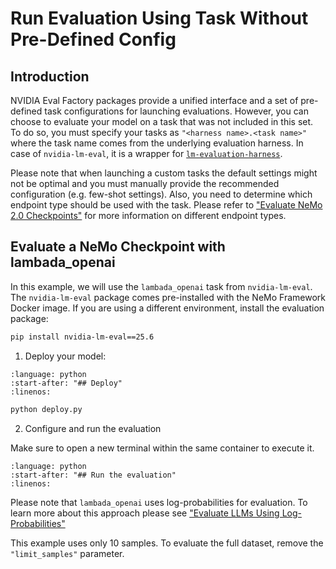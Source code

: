 # Run Evaluation Using Task Without Pre-Defined Config

## Introduction

NVIDIA Eval Factory packages provide a unified interface and a set of pre-defined task configurations for launching evaluations.
However, you can choose to evaluate your model on a task that was not included in this set.
To do so, you must specify your tasks as `"<harness name>.<task name>"` where the task name comes from the underlying evaluation harness.
In case of `nvidia-lm-eval`, it is a wrapper for [`lm-evaluation-harness`](https://github.com/EleutherAI/lm-evaluation-harness/).

Please note that when launching a custom tasks the default settings might not be optimal and you must manually provide the recommended configuration (e.g. few-shot settings).
Also, you need to determine which endpoint type should be used with the task.
Please refer to ["Evaluate NeMo 2.0 Checkpoints"](evaluation-doc.md#introduction) for more information on different endpoint types.


## Evaluate a NeMo Checkpoint with lambada_openai

In this example, we will use the `lambada_openai` task from `nvidia-lm-eval`.
The `nvidia-lm-eval` package comes pre-installed with the NeMo Framework Docker image.
If you are using a different environment, install the evaluation package:
```bash
pip install nvidia-lm-eval==25.6
```

1. Deploy your model:
```{literalinclude} ../scripts/snippets/deploy.py
:language: python
:start-after: "## Deploy"
:linenos:
```

```bash
python deploy.py
```

2. Configure and run the evaluation

Make sure to open a new terminal within the same container to execute it.

```{literalinclude} ../scripts/snippets/lambada.py
:language: python
:start-after: "## Run the evaluation"
:linenos:
```

Please note that `lambada_openai` uses log-probabilities for evaluation.
To learn more about this approach please see ["Evaluate LLMs Using Log-Probabilities"](logprobs.md)

This example uses only 10 samples.
To evaluate the full dataset, remove the `"limit_samples"` parameter.
